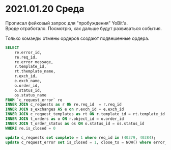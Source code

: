 # 2021.01.20 Среда
Прописал фейковый запрос для "пробуждения" YoBit'а.  
Вроде отработало. Посмотрю, как дальше будут развиваться события.

Только команды отмены ордеров создают подвешенные ордера.

```SQL
SELECT 
	re.error_id,
    re.req_id,
    re.error_message,
    r.template_id,
    rt.themplate_name,
    r.exch_id,
    e.exch_name,
    o.order_id,
    o.status_id,
    os.status_name
FROM `c_request_error` re
INNER JOIN c_requests as r ON re.req_id  = r.req_id
INNER JOIN s_exchanges AS e on r.exch_id = e.exch_id
INNER JOIN c_request_templates as rt ON r.template_id = rt.template_id
INNER JOIN t_orders as o ON r.object_id = o.order_id
INNER JOIN t_order_status as os ON o.status_id = os.status_id
WHERE re.is_closed = 0
```
```SQL
update c_requests set complete = 1 where req_id in (40379, 40384);
update c_request_error set is_closed = 1, close_ts = NOW() where error_id in (1971, 1972);
```
